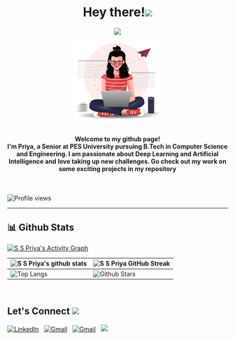 
<h1 align="center">Hey there!<img src="https://media.giphy.com/media/hvRJCLFzcasrR4ia7z/giphy.gif" width="35"></h1>
<p align="center">
  <a href="https://github.com/DenverCoder1/readme-typing-svg"><img src="https://readme-typing-svg.herokuapp.com?lines=Computer+Science+Student;Passionate+about+Computer+Vision;DS%20|%20AI%20|%20ML%20Enthusiast;Always%20learning%20new%20things!&center=true&width=500&height=50"></a> <br>
<img width="200" src="https://github.com/priyaasuresh/priyaasuresh/blob/main/1.png">
</p>
<h4 align="center">Welcome to my github page! <br>I'm Priya, a Senior at PES University pursuing B.Tech in Computer Science and Engineering. I am passionate about Deep Learning and Artificial Intelligence and love taking up new challenges. Go check out my work on some exciting projects in my repository</h4>
<br>

![Profile views](https://visitor-badge.glitch.me/badge?page_id=Priyaasuresh.Priyaasuresh)
<hr/>
  
 ## 📊 Github Stats 

<a href="https://github.com/priyaasuresh"><img alt="S S Priya's Activity Graph" src="https://activity-graph.herokuapp.com/graph?username=priyaasuresh&custom_title=Priya's%20Contribution%20Graph&theme=react-dark" /></a>

| ![S S Priya's github stats](https://github-readme-stats.vercel.app/api?username=Priyaasuresh&show_icons=true&theme=tokyonight) | ![S S Priya GitHub Streak](https://github-readme-streak-stats.herokuapp.com/?user=Priyaasuresh&theme=tokyonight) |
| --- | --- |
| ![Top Langs](https://github-readme-stats.vercel.app/api/top-langs/?username=priyaasuresh&theme=tokyonight) | ![Github Stars](https://github-readme-stats.vercel.app/api?username=priyaasuresh&show_icons=true&locale=en&count_private=true&hide_rank=true&custom_title=My%20GitHub%20Stats&disable_animations=true&theme=tokyonight) |

<br>
<h2> Let's Connect <img src='https://raw.githubusercontent.com/ShahriarShafin/ShahriarShafin/main/Assets/handshake.gif' width="75px"> </h2>
<a href="https://www.linkedin.com/in/priyaasuresh/"><img alt="LinkedIn" src="https://img.shields.io/badge/LinkedIn-0077B5?style=for-the-badge&logo=linkedin&logoColor=white" /></a> &nbsp;
<a href="https://github.com/priyaasuresh"><img alt="Gmail" src="https://img.shields.io/badge/GitHub-100000?style=for-the-badge&logo=github&logoColor=white" /></a> &nbsp;
<a href="mailto:sspriya147@gmail.com"><img alt="Gmail" src="https://img.shields.io/badge/Gmail-D14836?style=for-the-badge&logo=gmail&logoColor=white" /></a> &nbsp;
<a href="https://instagram.com/priyaa_suresh"><img src="https://img.shields.io/badge/Instagram-E4405F?style=for-the-badge&logo=instagram&logoColor=white"/></a> &nbsp;
